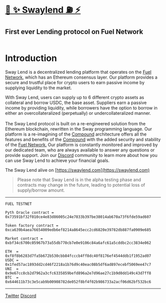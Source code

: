 # [🌴 ✨ Swaylend ⛽️ ⚡️](https://swaylend.com/)
## First ever Lending protocol on Fuel Network 

<figure><img src="https://static.tildacdn.com/tild3165-3835-4163-b062-666230613733/Tilda_badge_1200x630.jpg" alt=""><figcaption></figcaption></figure>

# Introduction

Sway Lend is a decentralized lending platform that operates on the [Fuel Network](https://fuel.network), which has an Ethereum consensus layer. Our platform provides a secure and trustful place for crypto users to earn passive income by supplying liquidity to the market.

With Sway Lend, users can supply up to 6 different crypto assets as collateral and borrow USDC, the base asset. Suppliers earn a passive income by providing liquidity, while borrowers have the option to borrow in either an overcollateralized (perpetually) or undercollateralized manner. \
\
The Sway Lend protocol is built on a re-engineered solution from the Ethereum blockchain, rewritten in the Sway programming language. Our platform is a re-imagining of the [Compound](https://compound.finance/) architecture offers all the features and benefits of the [Compound](https://compound.finance/) with the added security and stability of the [Fuel Network.](https://fuel.network) Our platform is constantly monitored and improved by our dedicated team, who are always available to answer any questions or provide support. Join our [Discord](https://discord.gg/Fwpqpk6vDB) community to learn more about how you can use Sway Lend to achieve your financial goals.

The Sway Lend alive on [https://swaylend.com](https://swaylend.com)


>Please note that Sway Lend is in the alpha testing phase and contracts may change in the future, leading to potential loss of supply/borrow amount.
---

```                                                            
FUEL TESTNET

Pyth Oracle contract = 0x73591bf32f010ce4e83d86005c24e7833b397be38014ab670a73f6fde59ad607

Token factory contract = 0xca639b4aea76654009edb6ef8214a8645ecc2cd6820e39782db887fa0909e685

Market contract = 0xbf34c6700c05967b73a55db770cb7e0e9106c84a6afc61a5cddbc2cc3834e062

ETH  = 0xf8f8b6283d7fa5b672b530cbb84fcccb4ff8dc40f8176ef4544ddb1f1952ad07
USDC = 0x1fed57ac1893dd2cd46f2218a1b76d9c40eac08b5df6ad897ecebf5069ee47c7
UNI  = 0x9e67cc8cb2d7962a3cfc6335859befd896a2e7d96ae27c1b9d0dd149c43d7ff8
BTC  = 0x644611b73c3e5cab9b00908782de052f8bf4f02b986733a2acf06d62bf532bc6
```

---
[Twitter](https://twitter.com/swaylend)
[Discord](https://discord.gg/YT9kv2PF)
